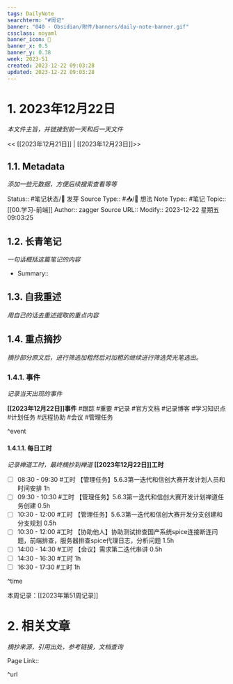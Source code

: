 ```yaml
---
tags: DailyNote
searchterm: "#周记"
banner: "040 - Obsidian/附件/banners/daily-note-banner.gif"
cssclass: noyaml
banner_icon: 💌
banner_x: 0.5
banner_y: 0.38
week: 2023-51
created: 2023-12-22 09:03:28
updated: 2023-12-22 09:03:28
---
```


# 1. 2023年12月22日

_本文件主旨，并链接到前一天和后一天文件_

<< [[2023年12月21日]] | [[2023年12月23日]]>>

## 1.1. Metadata

_添加一些元数据，方便后续搜索查看等等_

Status:: #笔记状态/🌱 发芽
Source Type:: #📥/💭 想法 
Note Type:: #笔记
Topic:: [[00.学习-前端]]
Author:: zagger
Source URL::
Modify:: 2023-12-22 星期五 09:03:25

## 1.2. 长青笔记

_一句话概括这篇笔记的内容_

- Summary::

## 1.3. 自我重述

_用自己的话去重述提取的重点内容_

## 1.4. 重点摘抄

_摘抄部分原文后，进行筛选加粗然后对加粗的继续进行筛选荧光笔选出。_

### 1.4.1. 事件

_记录当天出现的事件_

**[[2023年12月22日]]事件** 
#跟踪 #重要 #记录 #官方文档 #记录博客 #学习知识点 #计划任务 #远程协助 #会议 #管理任务

^event

#### 1.4.1.1. 每日工时

_记录禅道工时，最终摘抄到禅道_
**[[2023年12月22日]]工时**
- [ ] 08:30 - 09:30 #工时 【管理任务】5.6.3第一迭代和信创大赛开发计划人员和时间安排 1h
- [ ] 09:30 - 10:30 #工时 【管理任务】5.6.3第一迭代和信创大赛开发计划禅道任务创建 0.5h
- [ ] 10:30 - 12:00 #工时 【管理任务】5.6.3第一迭代和信创大赛开发分支创建和分支规划 0.5h
- [ ] 10:30 - 12:00 #工时 【协助他人】协助测试排查国产系统spice连接断连问题，前端排查，服务器排查spice代理日志，分析问题 1.5h
- [ ] 14:00 - 14:30 #工时  【会议】需求第二迭代串讲 0.5h
- [ ] 14:30 - 16:30 #工时  1h
- [ ] 16:30 - 17:30 #工时  1h

^time

本周记录：[[2023年第51周记录]]

# 2. 相关文章

_摘抄来源，引用出处，参考链接，文档查询_

Page Link::

^url
